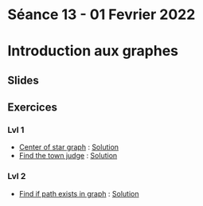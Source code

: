 # Séance 13 - 01 Fevrier 2022
# Introduction aux graphes
## Slides

## Exercices
### Lvl 1

  - [Center of star graph](https://leetcode.com/problems/find-center-of-star-graph/) : [Solution](centerStarGraph.py)
  - [Find the town judge](https://leetcode.com/problems/find-the-town-judge/) : [Solution](townJudge.py)

### Lvl 2

  - [Find if path exists in graph](https://leetcode.com/problems/find-if-path-exists-in-graph/) : [Solution](pathExists.py)
